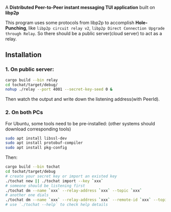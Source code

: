 A **Distributed Peer-to-Peer instant messaging TUI application** built on **libp2p**

This program uses some protocols from libp2p to accomplish **Hole-Punching**, like `libp2p circuit relay v2`,  `libp2p Direct Connection Upgrade through Relay`. So there should be a public server(cloud server) to act as a relay.

## Installation

### 1. On public server:
```sh
cargo build --bin relay
cd tochat/target/debug/
nohup ./relay --port 4001 --secret-key-seed 0 &
```
Then watch the output and write down the listening address(with PeerId).
### 2. On both PCs 

For Ubuntu, some tools need to be pre-installed:
(other systems should download corresponding tools)

```sh
sudo apt install libssl-dev
sudo apt install protobuf-compiler
sudo apt install pkg-config
```
Then:
```sh
cargo build --bin tochat
cd tochat/target/debug
# create your secret key or import an existed key
./tochat new || ./tochat import --key `xxx`
# someone should be listening first
./tochat dm --name `xxx` --relay-address `xxx` --topic `xxx`
# another one dials
./tochat dm --name `xxx` --relay-address `xxx` --remote-id `xxx` --topic `xxx`
# use `./tochat --help` to check help details
```